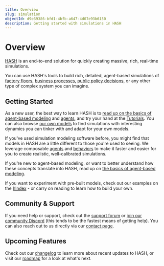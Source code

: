 ```yaml
---
title: Overview
slug: simulation
objectId: d9e39386-bfd1-4bfb-a647-4d07e93b6150
description: Getting started with simulations in HASH
---
```


# Overview

[HASH](/) is an end-to-end solution for quickly creating massive, rich, real-time simulations.

You can use HASH's tools to build rich, detailed, agent-based simulations of [factory floors](/@hash/warehouse-conveyor1), [business processes](/@hash/interconnected-call-center), [public policy decisions](/@b/sir-infection-network-w-rapid-tests), or any other type of complex system you can imagine.

## Getting Started

<Hint style="success">
  
As a new user, the best way to learn HASH is to [read up on the basics of agent-based modeling](/docs/simulation/creating-simulations/agent-based-modeling-basics-1) and [agents](/docs/simulation/creating-simulations/anatomy-of-an-agent), and try your hand at the [Tutorials](/docs/simulation/tutorials/hello-hash). You can also browse [our own models](/models?sort=popularity&query=%40hash) to find simulations with interesting dynamics you can tinker with and adapt for your own models.
  
</Hint>

If you've used simulation modeling software before, you might find that models in HASH are a little different to those you're used to seeing. We leverage composable [agents](/docs/simulation/creating-simulations/anatomy-of-an-agent/) and [behaviors](/docs/simulation/creating-simulations/behaviors/) to make it faster and easier for you to create realistic, well-calibrated simulations.

If you're new to agent-based modeling, or want to better understand how these concepts translate into HASH, read up on [the basics of agent-based modeling](/docs/simulation/creating-simulations/agent-based-modeling-basics-1).

If you want to experiment with pre-built models, check out our examples on the [hIndex](/models?sort=popularity&query=%40hash) - or carry on reading to learn how to build your own.

## Community & Support

If you need help or support, check out the [support forum](https://hash.community/) or [join our community Discord](/discord) \(this tends to be the fastest means of getting help\). You can also reach out to us directly via our [contact page](https://hash.ai/contact).

## Upcoming Features

Check out our [changelog](/updates) to learn more about recent updates to HASH, or visit our [roadmap](/roadmap) for a look at what's next.
